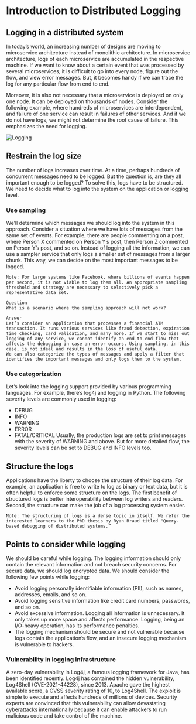 # Introduction to Distributed Logging
## Logging in a distributed system
In today’s world, an increasing number of designs are moving to microservice architecture instead of monolithic architecture. In microservice architecture, logs of each microservice are accumulated in the respective machine. If we want to know about a certain event that was processed by several microservices, it is difficult to go into every node, figure out the flow, and view error messages. But, it becomes handy if we can trace the log for any particular flow from end to end.

Moreover, it is also not necessary that a microservice is deployed on only one node. It can be deployed on thousands of nodes. Consider the following example, where hundreds of microservices are interdependent, and failure of one service can result in failures of other services. And if we do not have logs, we might not determine the root cause of failure. This emphasizes the need for logging.

![Logging](./logging)

## Restrain the log size
The number of logs increases over time. At a time, perhaps hundreds of concurrent messages need to be logged. But the question is, are they all important enough to be logged? To solve this, logs have to be structured. We need to decide what to log into the system on the application or logging level.

### Use sampling
We’ll determine which messages we should log into the system in this approach. Consider a situation where we have lots of messages from the same set of events. For example, there are people commenting on a post, where Person X commented on Person Y’s post, then Person Z commented on Person Y’s post, and so on. Instead of logging all the information, we can use a sampler service that only logs a smaller set of messages from a larger chunk. This way, we can decide on the most important messages to be logged.
```
Note: For large systems like Facebook, where billions of events happen per second, it is not viable to log them all. An appropriate sampling threshold and strategy are necessary to selectively pick a representative data set.
```

```
Question
What is a scenario where the sampling approach will not work?

Answer
Let’s consider an application that processes a financial ATM transaction. It runs various services like fraud detection, expiration time checking, card validation, and many more. If we start to miss out logging of any service, we cannot identify an end-to-end flow that affects the debugging in case an error occurs. Using sampling, in this case, is not ideal and results in the loss of useful data.
We can also categorize the types of messages and apply a filter that identifies the important messages and only logs them to the system.
```
### Use categorization
Let’s look into the logging support provided by various programming languages. For example, there’s log4j and logging in Python. The following severity levels are commonly used in logging:

- DEBUG
- INFO
- WARNING
- ERROR
- FATAL/CRITICAL
Usually, the production logs are set to print messages with the severity of WARNING and above. But for more detailed flow, the severity levels can be set to DEBUG and INFO levels too.

## Structure the logs
Applications have the liberty to choose the structure of their log data. For example, an application is free to write to log as binary or text data, but it is often helpful to enforce some structure on the logs. The first benefit of structured logs is better interoperability between log writers and readers. Second, the structure can make the job of a log processing system easier.
```
Note: The structuring of logs is a dense topic in itself. We refer the interested learners to the PhD thesis by Ryan Braud titled "Query-based debugging of distributed systems.”
```
## Points to consider while logging
We should be careful while logging. The logging information should only contain the relevant information and not breach security concerns. For secure data, we should log encrypted data. We should consider the following few points while logging:

- Avoid logging personally identifiable information (PII), such as names, addresses, emails, and so on.
- Avoid logging sensitive information like credit card numbers, passwords, and so on.
- Avoid excessive information. Logging all information is unnecessary. It only takes up more space and affects performance. Logging, being an I/O-heavy operation, has its performance penalties.
- The logging mechanism should be secure and not vulnerable because logs contain the application’s flow, and an insecure logging mechanism is vulnerable to hackers.
### Vulnerability in logging infrastructure
A zero-day vulnerability in Log4j, a famous logging framework for Java, has been identified recently. Log4j has contained the hidden vulnerability, Log4Shell (CVE-2021-44228), since 2013. Apache gave the highest available score, a CVSS severity rating of 10, to Log4Shell. The exploit is simple to execute and affects hundreds of millions of devices. Security experts are convinced that this vulnerability can allow devastating cyberattacks internationally because it can enable attackers to run malicious code and take control of the machine.
